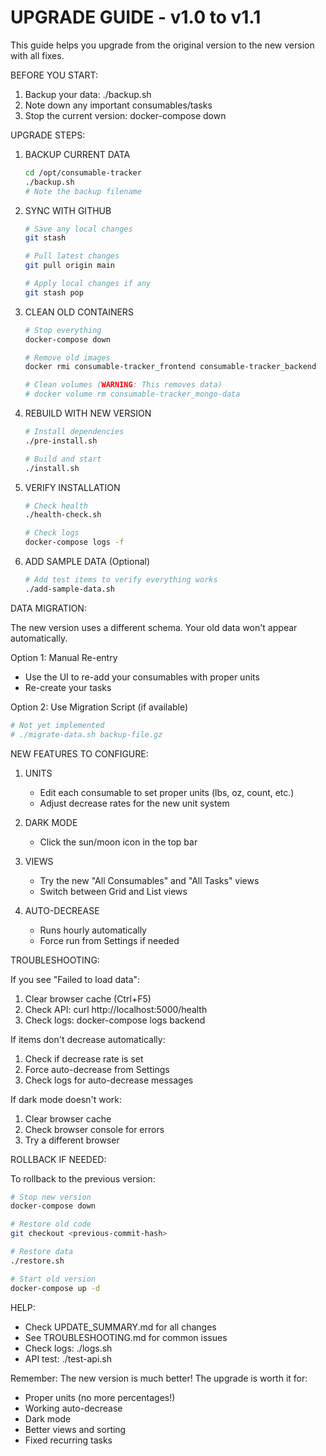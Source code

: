 UPGRADE GUIDE - v1.0 to v1.1
============================

This guide helps you upgrade from the original version to the new version with all fixes.

BEFORE YOU START:
1. Backup your data: ./backup.sh
2. Note down any important consumables/tasks
3. Stop the current version: docker-compose down

UPGRADE STEPS:

1. BACKUP CURRENT DATA
   ```bash
   cd /opt/consumable-tracker
   ./backup.sh
   # Note the backup filename
   ```

2. SYNC WITH GITHUB
   ```bash
   # Save any local changes
   git stash
   
   # Pull latest changes
   git pull origin main
   
   # Apply local changes if any
   git stash pop
   ```

3. CLEAN OLD CONTAINERS
   ```bash
   # Stop everything
   docker-compose down
   
   # Remove old images
   docker rmi consumable-tracker_frontend consumable-tracker_backend
   
   # Clean volumes (WARNING: This removes data)
   # docker volume rm consumable-tracker_mongo-data
   ```

4. REBUILD WITH NEW VERSION
   ```bash
   # Install dependencies
   ./pre-install.sh
   
   # Build and start
   ./install.sh
   ```

5. VERIFY INSTALLATION
   ```bash
   # Check health
   ./health-check.sh
   
   # Check logs
   docker-compose logs -f
   ```

6. ADD SAMPLE DATA (Optional)
   ```bash
   # Add test items to verify everything works
   ./add-sample-data.sh
   ```

DATA MIGRATION:

The new version uses a different schema. Your old data won't appear automatically.

Option 1: Manual Re-entry
- Use the UI to re-add your consumables with proper units
- Re-create your tasks

Option 2: Use Migration Script (if available)
```bash
# Not yet implemented
# ./migrate-data.sh backup-file.gz
```

NEW FEATURES TO CONFIGURE:

1. UNITS
   - Edit each consumable to set proper units (lbs, oz, count, etc.)
   - Adjust decrease rates for the new unit system

2. DARK MODE
   - Click the sun/moon icon in the top bar

3. VIEWS
   - Try the new "All Consumables" and "All Tasks" views
   - Switch between Grid and List views

4. AUTO-DECREASE
   - Runs hourly automatically
   - Force run from Settings if needed

TROUBLESHOOTING:

If you see "Failed to load data":
1. Clear browser cache (Ctrl+F5)
2. Check API: curl http://localhost:5000/health
3. Check logs: docker-compose logs backend

If items don't decrease automatically:
1. Check if decrease rate is set
2. Force auto-decrease from Settings
3. Check logs for auto-decrease messages

If dark mode doesn't work:
1. Clear browser cache
2. Check browser console for errors
3. Try a different browser

ROLLBACK IF NEEDED:

To rollback to the previous version:
```bash
# Stop new version
docker-compose down

# Restore old code
git checkout <previous-commit-hash>

# Restore data
./restore.sh

# Start old version
docker-compose up -d
```

HELP:

- Check UPDATE_SUMMARY.md for all changes
- See TROUBLESHOOTING.md for common issues
- Check logs: ./logs.sh
- API test: ./test-api.sh

Remember: The new version is much better! The upgrade is worth it for:
- Proper units (no more percentages!)
- Working auto-decrease
- Dark mode
- Better views and sorting
- Fixed recurring tasks
